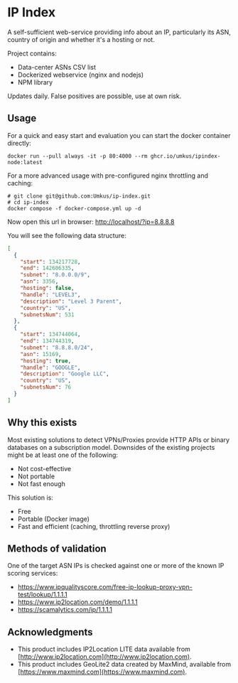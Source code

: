 # IP Index

A self-sufficient web-service providing info about an IP, particularly its ASN, country of origin and whether it's a hosting or not.

Project contains:

* Data-center ASNs CSV list
* Dockerized webservice (nginx and nodejs)
* NPM library

Updates daily. False positives are possible, use at own risk.

## Usage

For a quick and easy start and evaluation you can start the docker container directly:

```shell
docker run --pull always -it -p 80:4000 --rm ghcr.io/umkus/ipindex-node:latest 
```

For a more advanced usage with pre-configured nginx throttling and caching:

```shell
# git clone git@github.com:Umkus/ip-index.git
# cd ip-index
docker compose -f docker-compose.yml up -d
```

Now open this url in browser: [http://localhost/?ip=8.8.8.8](http://localhost/?ip=8.8.8.8)

You will see the following data structure:

```json
[
  {
    "start": 134217728,
    "end": 142606335,
    "subnet": "8.0.0.0/9",
    "asn": 3356,
    "hosting": false,
    "handle": "LEVEL3",
    "description": "Level 3 Parent",
    "country": "US",
    "subnetsNum": 531
  },
  {
    "start": 134744064,
    "end": 134744319,
    "subnet": "8.8.8.0/24",
    "asn": 15169,
    "hosting": true,
    "handle": "GOOGLE",
    "description": "Google LLC",
    "country": "US",
    "subnetsNum": 76
  }
]

```

## Why this exists

Most existing solutions to detect VPNs/Proxies provide HTTP APIs or binary databases on a subscription model. Downsides of the existing projects might be at least one of the following:

* Not cost-effective
* Not portable
* Not fast enough

This solution is:

* Free
* Portable (Docker image)
* Fast and efficient (caching, throttling reverse proxy)


## Methods of validation

One of the target ASN IPs is checked against one or more of the known IP scoring services:

* https://www.ipqualityscore.com/free-ip-lookup-proxy-vpn-test/lookup/1.1.1.1
* https://www.ip2location.com/demo/1.1.1.1
* https://scamalytics.com/ip/1.1.1.1

## Acknowledgments

* This product includes IP2Location LITE data available from [http://www.ip2location.com](http://www.ip2location.com).
* This product includes GeoLite2 data created by MaxMind, available from [https://www.maxmind.com](https://www.maxmind.com).

